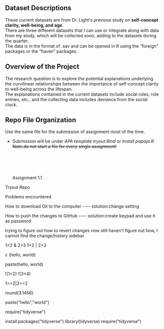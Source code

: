 ## Dataset Descriptions
These current datasets are from Dr. Light's previous study on **self-concept clarity, well-being, and age**. 
\
There are three different datasets that I can use or integrate along with data from my study, which will be collected soon, adding to the datasets during the quarter.
\
The data is in the format of .sav and can be opened in R using the "foreign" packages or the “haven” packages.
## Overview of the Project
The research question is to explore the potential explanations underlying the curvilinear relationships between the importance of self-concept clarity to well-being across the lifespan. 
\
The explanations contained in the current datasets include social roles, role entries, etc., and the collecting data includes deviance from the social clock.
## Repo File Organization
Use the same file for the submission of assignment most of the time. 
* Submission will be under *APA template tryout.Rmd* or *Install papaja.R*
\
~~Note.do not start a file for every single assignment!~~
\
\
\
\
\
\
Assignment 1.1

Tryout Repo

Problems encountered

  How to download Git to the computer ---- solution:change setting

  How to push the changes to GitHub ---- solution:create keypad and use it as password


trying to figure out how to revert changes now
still haven't figure out how, I cannot find the change/history sidebar

1<2 & 2>3
1<2 | 2>3

c (hello, world)


paste(hello, world)

!(1<2)
!(3>4)

1==2|2==2

round(3.1456)

paste("hello","world")

require("tidyverse")

install.packages("tidyverse")
library(tidyverse)
require("tidyverse")

